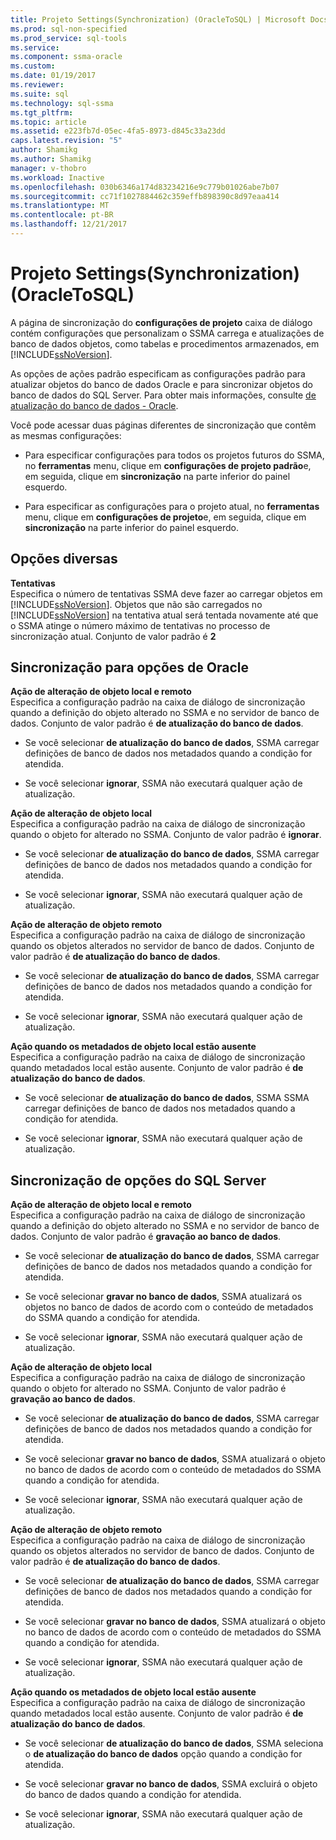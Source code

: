 ```yaml
---
title: Projeto Settings(Synchronization) (OracleToSQL) | Microsoft Docs
ms.prod: sql-non-specified
ms.prod_service: sql-tools
ms.service: 
ms.component: ssma-oracle
ms.custom: 
ms.date: 01/19/2017
ms.reviewer: 
ms.suite: sql
ms.technology: sql-ssma
ms.tgt_pltfrm: 
ms.topic: article
ms.assetid: e223fb7d-05ec-4fa5-8973-d845c33a23dd
caps.latest.revision: "5"
author: Shamikg
ms.author: Shamikg
manager: v-thobro
ms.workload: Inactive
ms.openlocfilehash: 030b6346a174d83234216e9c779b01026abe7b07
ms.sourcegitcommit: cc71f1027884462c359effb898390c8d97eaa414
ms.translationtype: MT
ms.contentlocale: pt-BR
ms.lasthandoff: 12/21/2017
---
```

# <a name="project-settingssynchronization-oracletosql"></a>Projeto Settings(Synchronization) (OracleToSQL)
A página de sincronização do **configurações de projeto** caixa de diálogo contém configurações que personalizam o SSMA carrega e atualizações de banco de dados objetos, como tabelas e procedimentos armazenados, em [!INCLUDE[ssNoVersion](../../includes/ssnoversion_md.md)].  
  
As opções de ações padrão especificam as configurações padrão para atualizar objetos do banco de dados Oracle e para sincronizar objetos do banco de dados do SQL Server. Para obter mais informações, consulte [de atualização do banco de dados - Oracle](../../ssma/oracle/refresh-from-database-oracletosql.md).  
  
Você pode acessar duas páginas diferentes de sincronização que contêm as mesmas configurações:  
  
-   Para especificar configurações para todos os projetos futuros do SSMA, no **ferramentas** menu, clique em **configurações de projeto padrão**e, em seguida, clique em **sincronização** na parte inferior do painel esquerdo.  
  
-   Para especificar as configurações para o projeto atual, no **ferramentas** menu, clique em **configurações de projeto**e, em seguida, clique em **sincronização** na parte inferior do painel esquerdo.  
  
## <a name="miscellaneous-options"></a>Opções diversas  
**Tentativas**  
Especifica o número de tentativas SSMA deve fazer ao carregar objetos em [!INCLUDE[ssNoVersion](../../includes/ssnoversion_md.md)]. Objetos que não são carregados no [!INCLUDE[ssNoVersion](../../includes/ssnoversion_md.md)] na tentativa atual será tentada novamente até que o SSMA atinge o número máximo de tentativas no processo de sincronização atual. Conjunto de valor padrão é **2**  
  
## <a name="synchronization-for-oracle-options"></a>Sincronização para opções de Oracle  
**Ação de alteração de objeto local e remoto**  
Especifica a configuração padrão na caixa de diálogo de sincronização quando a definição do objeto alterado no SSMA e no servidor de banco de dados. Conjunto de valor padrão é **de atualização do banco de dados**.  
  
-   Se você selecionar **de atualização do banco de dados**, SSMA carregar definições de banco de dados nos metadados quando a condição for atendida.  
  
-   Se você selecionar **ignorar**, SSMA não executará qualquer ação de atualização.  
  
**Ação de alteração de objeto local**  
Especifica a configuração padrão na caixa de diálogo de sincronização quando o objeto for alterado no SSMA. Conjunto de valor padrão é **ignorar**.  
  
-   Se você selecionar **de atualização do banco de dados**, SSMA carregar definições de banco de dados nos metadados quando a condição for atendida.  
  
-   Se você selecionar **ignorar**, SSMA não executará qualquer ação de atualização.  
  
**Ação de alteração de objeto remoto**  
Especifica a configuração padrão na caixa de diálogo de sincronização quando os objetos alterados no servidor de banco de dados. Conjunto de valor padrão é **de atualização do banco de dados**.  
  
-   Se você selecionar **de atualização do banco de dados**, SSMA carregar definições de banco de dados nos metadados quando a condição for atendida.  
  
-   Se você selecionar **ignorar**, SSMA não executará qualquer ação de atualização.  
  
**Ação quando os metadados de objeto local estão ausente**  
Especifica a configuração padrão na caixa de diálogo de sincronização quando metadados local estão ausente. Conjunto de valor padrão é **de atualização do banco de dados**.  
  
-   Se você selecionar **de atualização do banco de dados**, SSMA SSMA carregar definições de banco de dados nos metadados quando a condição for atendida.  
  
-   Se você selecionar **ignorar**, SSMA não executará qualquer ação de atualização.  
  
## <a name="synchronization-for-sql-server-options"></a>Sincronização de opções do SQL Server  
**Ação de alteração de objeto local e remoto**  
Especifica a configuração padrão na caixa de diálogo de sincronização quando a definição do objeto alterado no SSMA e no servidor de banco de dados. Conjunto de valor padrão é **gravação ao banco de dados**.  
  
-   Se você selecionar **de atualização do banco de dados**, SSMA carregar definições de banco de dados nos metadados quando a condição for atendida.  
  
-   Se você selecionar **gravar no banco de dados**, SSMA atualizará os objetos no banco de dados de acordo com o conteúdo de metadados do SSMA quando a condição for atendida.  
  
-   Se você selecionar **ignorar**, SSMA não executará qualquer ação de atualização.  
  
**Ação de alteração de objeto local**  
Especifica a configuração padrão na caixa de diálogo de sincronização quando o objeto for alterado no SSMA. Conjunto de valor padrão é **gravação ao banco de dados**.  
  
-   Se você selecionar **de atualização do banco de dados**, SSMA carregar definições de banco de dados nos metadados quando a condição for atendida.  
  
-   Se você selecionar **gravar no banco de dados**, SSMA atualizará o objeto no banco de dados de acordo com o conteúdo de metadados do SSMA quando a condição for atendida.  
  
-   Se você selecionar **ignorar**, SSMA não executará qualquer ação de atualização.  
  
**Ação de alteração de objeto remoto**  
Especifica a configuração padrão na caixa de diálogo de sincronização quando os objetos alterados no servidor de banco de dados.  Conjunto de valor padrão é **de atualização do banco de dados**.  
  
-   Se você selecionar **de atualização do banco de dados**, SSMA carregar definições de banco de dados nos metadados quando a condição for atendida.  
  
-   Se você selecionar **gravar no banco de dados**, SSMA atualizará o objeto no banco de dados de acordo com o conteúdo de metadados do SSMA quando a condição for atendida.  
  
-   Se você selecionar **ignorar**, SSMA não executará qualquer ação de atualização.  
  
**Ação quando os metadados de objeto local estão ausente**  
Especifica a configuração padrão na caixa de diálogo de sincronização quando metadados local estão ausente. Conjunto de valor padrão é **de atualização do banco de dados**.  
  
-   Se você selecionar **de atualização do banco de dados**, SSMA seleciona o **de atualização do banco de dados** opção quando a condição for atendida.  
  
-   Se você selecionar **gravar no banco de dados**, SSMA excluirá o objeto do banco de dados quando a condição for atendida.  
  
-   Se você selecionar **ignorar**, SSMA não executará qualquer ação de atualização.  
  
